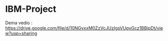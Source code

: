 # IBM-Project

Dema vedio : https://drive.google.com/file/d/10NGvxxM0ZzVcJUzIgsVUpyGcz1BBipDt/view?usp=sharing
